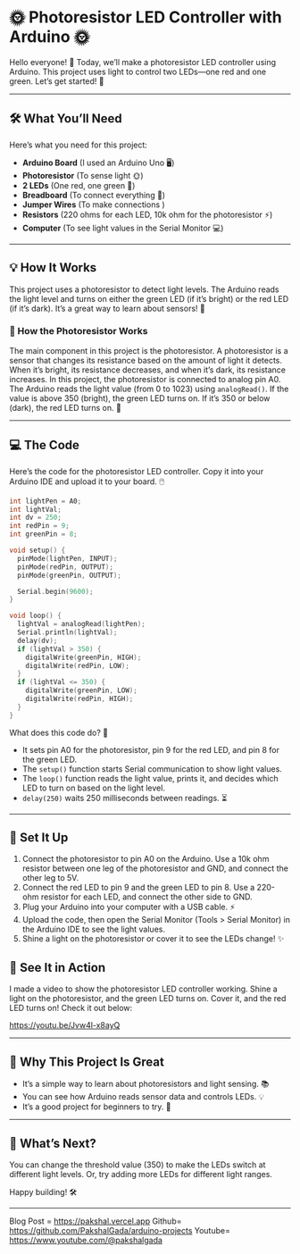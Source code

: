 # 🌞 Photoresistor LED Controller with Arduino 🌞

Hello everyone! 👋 Today, we’ll make a photoresistor LED controller using Arduino. This project uses light to control two LEDs—one red and one green. Let’s get started! 🚀

---

## 🛠️ What You’ll Need

Here’s what you need for this project:

- **Arduino Board** (I used an Arduino Uno 🖥️)
- **Photoresistor** (To sense light 🌞)
- **2 LEDs** (One red, one green 🌟)
- **Breadboard** (To connect everything 🧩)
- **Jumper Wires** (To make connections )
- **Resistors** (220 ohms for each LED, 10k ohm for the photoresistor ⚡)
- **Computer** (To see light values in the Serial Monitor 💻)

---

## 💡 How It Works

This project uses a photoresistor to detect light levels. The Arduino reads the light level and turns on either the green LED (if it’s bright) or the red LED (if it’s dark). It’s a great way to learn about sensors! 📘

### 🔧 How the Photoresistor Works

The main component in this project is the photoresistor. A photoresistor is a sensor that changes its resistance based on the amount of light it detects. When it’s bright, its resistance decreases, and when it’s dark, its resistance increases. In this project, the photoresistor is connected to analog pin A0. The Arduino reads the light value (from 0 to 1023) using `analogRead()`. If the value is above 350 (bright), the green LED turns on. If it’s 350 or below (dark), the red LED turns on. 🌅

- --

## 💻 The Code

Here’s the code for the photoresistor LED controller. Copy it into your Arduino IDE and upload it to your board. 🖱️

```cpp
int lightPen = A0;
int lightVal;
int dv = 250;
int redPin = 9;
int greenPin = 8;

void setup() {
  pinMode(lightPen, INPUT);
  pinMode(redPin, OUTPUT);
  pinMode(greenPin, OUTPUT);

  Serial.begin(9600);
}

void loop() {
  lightVal = analogRead(lightPen);
  Serial.println(lightVal);
  delay(dv);
  if (lightVal > 350) {
    digitalWrite(greenPin, HIGH);
    digitalWrite(redPin, LOW);
  }
  if (lightVal <= 350) {
    digitalWrite(greenPin, LOW);
    digitalWrite(redPin, HIGH);
  }
}

```

What does this code do? 🤔

- It sets pin A0 for the photoresistor, pin 9 for the red LED, and pin 8 for the green LED.
- The `setup()` function starts Serial communication to show light values.
- The `loop()` function reads the light value, prints it, and decides which LED to turn on based on the light level.
- `delay(250)` waits 250 milliseconds between readings. ⏳

---

## 🔧 Set It Up

1. Connect the photoresistor to pin A0 on the Arduino. Use a 10k ohm resistor between one leg of the photoresistor and GND, and connect the other leg to 5V.
2. Connect the red LED to pin 9 and the green LED to pin 8. Use a 220-ohm resistor for each LED, and connect the other side to GND.
3. Plug your Arduino into your computer with a USB cable. ⚡
4. Upload the code, then open the Serial Monitor (Tools > Serial Monitor) in the Arduino IDE to see the light values.
5. Shine a light on the photoresistor or cover it to see the LEDs change! ✨

## 🎥 See It in Action

I made a video to show the photoresistor LED controller working. Shine a light on the photoresistor, and the green LED turns on. Cover it, and the red LED turns on! Check it out below:

https://youtu.be/Jvw4l-x8ayQ

---

## 🌟 Why This Project Is Great

- It’s a simple way to learn about photoresistors and light sensing. 📚
- You can see how Arduino reads sensor data and controls LEDs. 💡
- It’s a good project for beginners to try. 🌱

---

## 🚀 What’s Next?

You can change the threshold value (350) to make the LEDs switch at different light levels. Or, try adding more LEDs for different light ranges.

Happy building! 🛠️

---
Blog Post = https://pakshal.vercel.app
Github= https://github.com/PakshalGada/arduino-projects
Youtube= https://www.youtube.com/@pakshalgada
